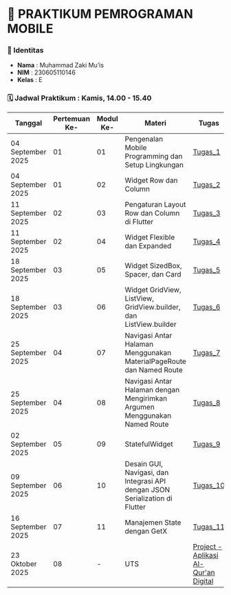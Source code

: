 # 📱 PRAKTIKUM PEMROGRAMAN MOBILE

### 👤 Identitas
- **Nama**  : Muhammad Zaki Mu’is  
- **NIM**   : 230605110146  
- **Kelas** : E

### 🗓️ Jadwal Praktikum : Kamis, 14.00 - 15.40 
| Tanggal           | Pertemuan Ke- | Modul Ke- | Materi                                             | Tugas                                                                 | Laporan                                                                 |
|-------------------|---------------|-------|----------------------------------------------------|----------------------------------------------------------------------|------------------------------------------------------------------------|
| 04 September 2025  | 01             | 01     | Pengenalan Mobile Programming dan Setup Lingkungan | [Tugas_1](https://github.com/zakimuis28/Pemrograman_Mobile/blob/main/pengujian/lib) | [Laporan_1](https://drive.google.com/file/d/13dcRN1jLERQbl_CUNigxeVO1Yr8nUT3O/view?usp=sharing) |
| 04 September 2025  | 01             | 02     | Widget Row dan Column                              | [Tugas_2](https://github.com/zakimuis28/Pemrograman_Mobile/blob/main/row_and_column/lib) | [Laporan_2](https://drive.google.com/file/d/13dcRN1jLERQbl_CUNigxeVO1Yr8nUT3O/view?usp=sharing) |
| 11 September 2025 | 02             | 03     | Pengaturan Layout Row dan Column di Flutter        | [Tugas_3](https://github.com/zakimuis28/Pemrograman_Mobile/blob/main/alignment/lib) | [Laporan_3](https://drive.google.com/file/d/1K0680c54got4Pe5ATUnLUla-x8R08_Ad/view?usp=drive_link) |
| 11 September 2025 | 02             | 04     | Widget Flexible dan Expanded                       | [Tugas_4](https://github.com/zakimuis28/Pemrograman_Mobile/blob/main/music_player_ui/lib) | [Laporan_4](https://drive.google.com/file/d/1IgxEyGK_vLNDREdYRyUaeGIi_2oXpWwB/view?usp=drive_link) |
| 18 September 2025 | 03             | 05     | Widget SizedBox, Spacer, dan Card                                  | [Tugas_5](https://github.com/zakimuis28/Pemrograman_Mobile/tree/main/demo_music_card) | [Laporan_5](https://drive.google.com/file/d/1LmKavmn1r4tTcUql1AwHnuBq79QShSW7/view?usp=drive_link) |
| 18 September 2025 | 03             | 06     | Widget GridView, ListView, GridView.builder, dan ListView.builder  | [Tugas_6](https://github.com/zakimuis28/Pemrograman_Mobile/tree/main/demo_gridview_builder/lib) | [Laporan_6]() |
| 25 September 2025 | 04             | 07    | Navigasi Antar Halaman Menggunakan MaterialPageRoute dan Named Route  | [Tugas_7](https://github.com/zakimuis28/Pemrograman_Mobile/tree/main/demo_navigasi/lib) | [Laporan_7]() |
| 25 September 2025 | 04             | 08     | Navigasi Antar Halaman dengan Mengirimkan Argumen Menggunakan Named Route  | [Tugas_8](https://github.com/zakimuis28/Pemrograman_Mobile/tree/main/navigasi_argumen/lib) | [Laporan_8]() |
| 02 September 2025 | 05             | 09     | StatefulWidget | [Tugas_9](https://github.com/zakimuis28/Pemrograman_Mobile/tree/main/tasbih_app/lib) | [Laporan_9]() |
| 09 September 2025 | 06             | 10     | Desain GUI, Navigasi, dan Integrasi API dengan JSON Serialization di Flutter| [Tugas_10](https://github.com/zakimuis28/Pemrograman_Mobile/tree/main/game_app/lib) | [Laporan_10]() |
| 16 September 2025 | 07             | 11     | Manajemen State dengan GetX| [Tugas_11](https://github.com/zakimuis28/Pemrograman_Mobile/tree/main/tasbih_getx) | [Laporan_10]() |
| 23 Oktober 2025 | 08             | -    | UTS| [Project - Aplikasi Al-Qur'an Digital](https://github.com/zakimuis28/quran_app) | [Laporan_UTS](https://drive.google.com/file/d/1Ufkt_1zZTGFjROSkT2k4ZbLJ5OxoHNvV/view?usp=sharing) |

<!--
**zakimuis28/zakimuis28** is a ✨ _special_ ✨ repository because its `README.md` (this file) appears on your GitHub profile.

Here are some ideas to get you started:

- 🔭 I’m currently working on ...
- 🌱 I’m currently learning ...
- 👯 I’m looking to collaborate on ...
- 🤔 I’m looking for help with ...
- 💬 Ask me about ...
- 📫 How to reach me: ...
- 😄 Pronouns: ...
- ⚡ Fun fact: ...
-->
